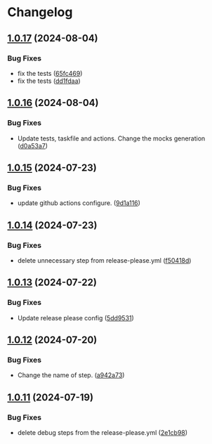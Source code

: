 # Changelog

## [1.0.17](https://github.com/ivan-poltavskiy/news-aggregator/compare/v1.0.16...v1.0.17) (2024-08-04)


### Bug Fixes

* fix the tests ([65fc469](https://github.com/ivan-poltavskiy/news-aggregator/commit/65fc469feb0d46befa5260b1ca6d885be56548c0))
* fix the tests ([dd1fdaa](https://github.com/ivan-poltavskiy/news-aggregator/commit/dd1fdaac8d063144d5ae8f88d90acb33bc9a5b10))

## [1.0.16](https://github.com/ivan-poltavskiy/news-aggregator/compare/v1.0.15...v1.0.16) (2024-08-04)


### Bug Fixes

* Update tests, taskfile and actions. Change the mocks generation ([d0a53a7](https://github.com/ivan-poltavskiy/news-aggregator/commit/d0a53a70adc5fe4e9158c9bc42c606e64666f9ed))

## [1.0.15](https://github.com/ivan-poltavskiy/news-aggregator/compare/v1.0.14...v1.0.15) (2024-07-23)


### Bug Fixes

* update github actions configure. ([9d1a116](https://github.com/ivan-poltavskiy/news-aggregator/commit/9d1a11636ea23adaca3a9443f92cf39c12c872a5))

## [1.0.14](https://github.com/ivan-poltavskiy/news-aggregator/compare/v1.0.13...v1.0.14) (2024-07-23)


### Bug Fixes

* delete unnecessary step from release-please.yml ([f50418d](https://github.com/ivan-poltavskiy/news-aggregator/commit/f50418d838a6ec56acfcfc27d2d99cca40d16869))

## [1.0.13](https://github.com/ivan-poltavskiy/news-aggregator/compare/v1.0.12...v1.0.13) (2024-07-22)


### Bug Fixes

* Update release please config ([5dd9531](https://github.com/ivan-poltavskiy/news-aggregator/commit/5dd9531a2376ee85a424ce92fea1e76de669ad2e))

## [1.0.12](https://github.com/ivan-poltavskiy/news-aggregator/compare/v1.0.11...v1.0.12) (2024-07-20)


### Bug Fixes

* Change the name of step. ([a942a73](https://github.com/ivan-poltavskiy/news-aggregator/commit/a942a73959d3807e59548fc6430c95c351da6296))

## [1.0.11](https://github.com/ivan-poltavskiy/news-aggregator/compare/v1.0.10...v1.0.11) (2024-07-19)


### Bug Fixes

* delete debug steps from the release-please.yml ([2e1cb98](https://github.com/ivan-poltavskiy/news-aggregator/commit/2e1cb98f9de32eb3e6867c70b7a3a0a46dc352c1))
